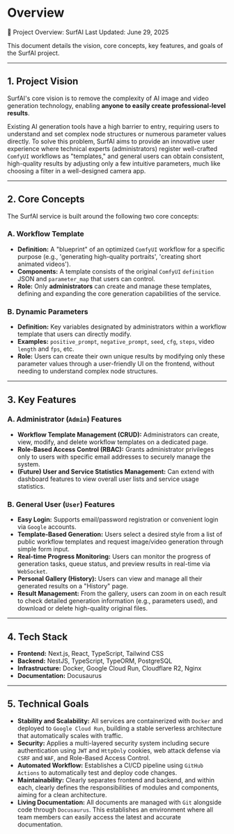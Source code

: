 # Overview
💎 Project Overview: SurfAI
Last Updated: June 29, 2025

This document details the vision, core concepts, key features, and goals of the SurfAI project.

---

## 1. Project Vision

SurfAI's core vision is to remove the complexity of AI image and video generation technology, enabling **anyone to easily create professional-level results**.

Existing AI generation tools have a high barrier to entry, requiring users to understand and set complex node structures or numerous parameter values directly. To solve this problem, SurfAI aims to provide an innovative user experience where technical experts (administrators) register well-crafted `ComfyUI` workflows as "templates," and general users can obtain consistent, high-quality results by adjusting only a few intuitive parameters, much like choosing a filter in a well-designed camera app.

---

## 2. Core Concepts

The SurfAI service is built around the following two core concepts:

### A. Workflow Template

-   **Definition:** A "blueprint" of an optimized `ComfyUI` workflow for a specific purpose (e.g., 'generating high-quality portraits', 'creating short animated videos').
-   **Components:** A template consists of the original `ComfyUI` `definition` JSON and `parameter_map` that users can control.
-   **Role:** Only **administrators** can create and manage these templates, defining and expanding the core generation capabilities of the service.

### B. Dynamic Parameters

-   **Definition:** Key variables designated by administrators within a workflow template that users can directly modify.
-   **Examples:** `positive_prompt`, `negative_prompt`, `seed`, `cfg`, `steps`, video `length` and `fps`, etc.
-   **Role:** Users can create their own unique results by modifying only these parameter values through a user-friendly UI on the frontend, without needing to understand complex node structures.

---

## 3. Key Features

### A. Administrator (`Admin`) Features

-   **Workflow Template Management (CRUD):** Administrators can create, view, modify, and delete workflow templates on a dedicated page.
-   **Role-Based Access Control (RBAC):** Grants administrator privileges only to users with specific email addresses to securely manage the system.
-   **(Future) User and Service Statistics Management:** Can extend with dashboard features to view overall user lists and service usage statistics.

### B. General User (`User`) Features

-   **Easy Login:** Supports email/password registration or convenient login via `Google` accounts.
-   **Template-Based Generation:** Users select a desired style from a list of public workflow templates and request image/video generation through simple form input.
-   **Real-time Progress Monitoring:** Users can monitor the progress of generation tasks, queue status, and preview results in real-time via `WebSocket`.
-   **Personal Gallery (History):** Users can view and manage all their generated results on a "History" page.
-   **Result Management:** From the gallery, users can zoom in on each result to check detailed generation information (e.g., parameters used), and download or delete high-quality original files.

---

## 4. Tech Stack

-   **Frontend:** Next.js, React, TypeScript, Tailwind CSS
-   **Backend:** NestJS, TypeScript, TypeORM, PostgreSQL
-   **Infrastructure:** Docker, Google Cloud Run, Cloudflare R2, Nginx
-   **Documentation:** Docusaurus

---

## 5. Technical Goals

-   **Stability and Scalability:** All services are containerized with `Docker` and deployed to `Google Cloud Run`, building a stable serverless architecture that automatically scales with traffic.
-   **Security:** Applies a multi-layered security system including secure authentication using `JWT` and `HttpOnly` cookies, web attack defense via `CSRF` and `WAF`, and Role-Based Access Control.
-   **Automated Workflow:** Establishes a CI/CD pipeline using `GitHub Actions` to automatically test and deploy code changes.
-   **Maintainability:** Clearly separates frontend and backend, and within each, clearly defines the responsibilities of modules and components, aiming for a clean architecture.
-   **Living Documentation:** All documents are managed with `Git` alongside code through `Docusaurus`. This establishes an environment where all team members can easily access the latest and accurate documentation.